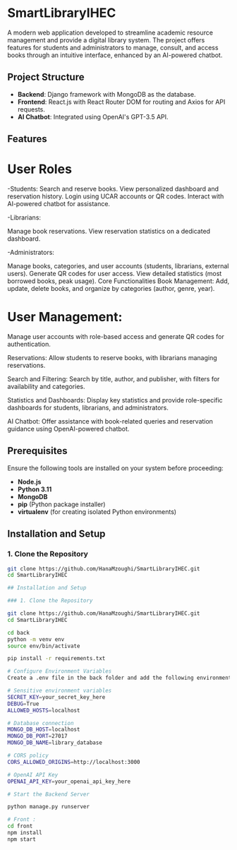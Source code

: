 # SmartLibraryIHEC

A modern web application developed to streamline academic resource management and provide a digital library system. The project offers features for students and administrators to manage, consult, and access books through an intuitive interface, enhanced by an AI-powered chatbot.

## Project Structure

- **Backend**: Django framework with MongoDB as the database.  
- **Frontend**: React.js with React Router DOM for routing and Axios for API requests.  
- **AI Chatbot**: Integrated using OpenAI's GPT-3.5 API.

## Features
# User Roles
-Students:
Search and reserve books.
View personalized dashboard and reservation history.
Login using UCAR accounts or QR codes.
Interact with AI-powered chatbot for assistance.

-Librarians:

Manage book reservations.
View reservation statistics on a dedicated dashboard.

-Administrators:

Manage books, categories, and user accounts (students, librarians, external users).
Generate QR codes for user access.
View detailed statistics (most borrowed books, peak usage).
Core Functionalities
Book Management:
Add, update, delete books, and organize by categories (author, genre, year).

# User Management:
Manage user accounts with role-based access and generate QR codes for authentication.

Reservations:
Allow students to reserve books, with librarians managing reservations.

Search and Filtering:
Search by title, author, and publisher, with filters for availability and categories.

Statistics and Dashboards:
Display key statistics and provide role-specific dashboards for students, librarians, and administrators.

AI Chatbot:
Offer assistance with book-related queries and reservation guidance using OpenAI-powered chatbot.


## Prerequisites

Ensure the following tools are installed on your system before proceeding:

- **Node.js**  
- **Python 3.11**  
- **MongoDB**  
- **pip** (Python package installer)  
- **virtualenv** (for creating isolated Python environments)

## Installation and Setup

### 1. Clone the Repository

```bash
git clone https://github.com/HanaMzoughi/SmartLibraryIHEC.git
cd SmartLibraryIHEC

## Installation and Setup

### 1. Clone the Repository

git clone https://github.com/HanaMzoughi/SmartLibraryIHEC.git
cd SmartLibraryIHEC

cd back
python -m venv env
source env/bin/activate

pip install -r requirements.txt

# Configure Environment Variables
Create a .env file in the back folder and add the following environment variables:

# Sensitive environment variables
SECRET_KEY=your_secret_key_here
DEBUG=True
ALLOWED_HOSTS=localhost

# Database connection
MONGO_DB_HOST=localhost
MONGO_DB_PORT=27017
MONGO_DB_NAME=library_database

# CORS policy
CORS_ALLOWED_ORIGINS=http://localhost:3000

# OpenAI API Key
OPENAI_API_KEY=your_openai_api_key_here

# Start the Backend Server

python manage.py runserver

# Front :
cd front
npm install
npm start



